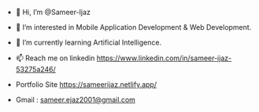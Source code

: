 - 👋 Hi, I’m @Sameer-Ijaz
- 👀 I’m interested in Mobile Application Development & Web Development.
- 🌱 I’m currently learning Artificial Intelligence.
- 📫 Reach me on linkedin https://www.linkedin.com/in/sameer-ijaz-53275a246/
- Portfolio Site https://sameerijaz.netlify.app/

- Gmail : sameer.ejaz2001@gmail.com

<!---
Sameer-Ijaz/Sameer-Ijaz is a ✨ special ✨ repository because its `README.md` (this file) appears on your GitHub profile.
You can click the Preview link to take a look at your changes.
--->
